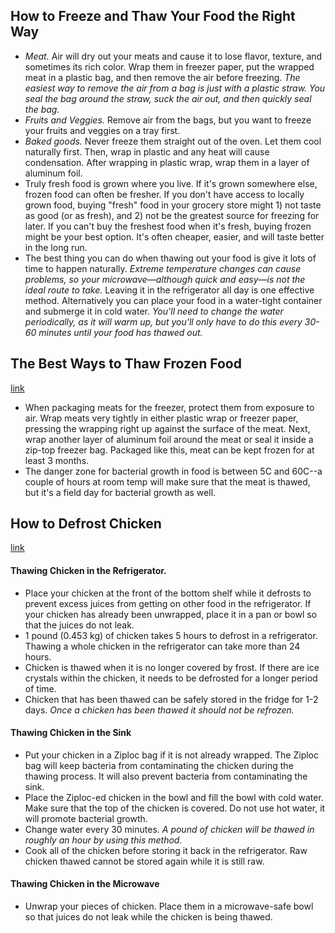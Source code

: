## How to Freeze and Thaw Your Food the Right Way

- *Meat.* Air will dry out your meats and cause it to lose flavor, texture, and sometimes its rich color. Wrap them in freezer paper, put the wrapped meat in a plastic bag, and then remove the air before freezing. *The easiest way to remove the air from a bag is just with a plastic straw. You seal the bag around the straw, suck the air out, and then quickly seal the bag.*
- *Fruits and Veggies.* Remove air from the bags, but you want to freeze your fruits and veggies on a tray first.
- *Baked goods.* Never freeze them straight out of the oven. Let them cool naturally first. Then, wrap in plastic and any heat will cause condensation. After wrapping in plastic wrap, wrap them in a layer of aluminum foil.
-  Truly fresh food is grown where you live. If it's grown somewhere else, frozen food can often be fresher. If you don't have access to locally grown food, buying "fresh" food in your grocery store might 1) not taste as good (or as fresh), and 2) not be the greatest source for freezing for later. If you can't buy the freshest food when it's fresh, buying frozen might be your best option. It's often cheaper, easier, and will taste better in the long run.
- The best thing you can do when thawing out your food is give it lots of time to happen naturally. *Extreme temperature changes can cause problems, so your microwave—although quick and easy—is not the ideal route to take.* Leaving it in the refrigerator all day is one effective method. Alternatively you can place your food in a water-tight container and submerge it in cold water. *You'll need to change the water periodically, as it will warm up, but you'll only have to do this every 30-60 minutes until your food has thawed out.*

## The Best Ways to Thaw Frozen Food
[link](http://lifehacker.com/the-best-and-quickest-ways-to-thaw-frozen-food-1567753280)

- When packaging meats for the freezer, protect them from exposure to air. Wrap meats very tightly in either plastic wrap or freezer paper, pressing the wrapping right up against the surface of the meat. Next, wrap another layer of aluminum foil around the meat or seal it inside a zip-top freezer bag. Packaged like this, meat can be kept frozen for at least 3 months.
- The danger zone for bacterial growth in food is between 5C and 60C--a couple of hours at room temp will make sure that the meat is thawed, but it's a field day for bacterial growth as well.

## How to Defrost Chicken
[link](http://www.wikihow.com/Defrost-Chicken)

#### Thawing Chicken in the Refrigerator.
- Place your chicken at the front of the bottom shelf while it defrosts to prevent excess juices from getting on other food in the refrigerator. If your chicken has already been unwrapped, place it in a pan or bowl so that the juices do not leak.
- 1 pound (0.453 kg) of chicken takes 5 hours to defrost in a refrigerator. Thawing a whole chicken in the refrigerator can take more than 24 hours.
- Chicken is thawed when it is no longer covered by frost. If there are ice crystals within the chicken, it needs to be defrosted for a longer period of time.
- Chicken that has been thawed can be safely stored in the fridge for 1-2 days. *Once a chicken has been thawed it should not be refrozen.*

#### Thawing Chicken in the Sink
- Put your chicken in a Ziploc bag if it is not already wrapped. The Ziploc bag will keep bacteria from contaminating the chicken during the thawing process. It will also prevent bacteria from contaminating the sink.
- Place the Ziploc-ed chicken in the bowl and fill the bowl with cold water. Make sure that the top of the chicken is covered. Do not use hot water, it will promote bacterial growth.
- Change water every 30 minutes. *A pound of chicken will be thawed in roughly an hour by using this method.*
- Cook all of the chicken before storing it back in the refrigerator. Raw chicken thawed cannot be stored again while it is still raw.

#### Thawing Chicken in the Microwave

- Unwrap your pieces of chicken. Place them in a microwave-safe bowl so that juices do not leak while the chicken is being thawed.


